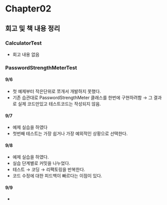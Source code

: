 # Chapter02
## 회고 및 책 내용 정리
### CalculatorTest
- 회고 내용 없음
### PasswordStrengthMeterTest
#### 9/6
- 첫 예제부터 작은단위로 쪼개서 개발하지 못했다.
- 기존 습관대로 PasswordStrengthMeter 클래스를 한번에 구현하려함 → 그 결과로 실제 코드만있고 테스트코드는 작성되지 않음.

#### 9/7
- 예제 실습을 하였다
- 첫번째 테스트는 가장 쉽거나 가장 예외적인 상황으로 선택한다.

#### 9/8
- 예제 실습을 하였다.
- 실습 단계별로 커밋을 나누었다.
- 테스트 → 코딩 → 리팩토링을 반복한다.
- 코드 수정에 대한 피드백이 빠르다는 이점이 있다.

#### 9/9
- 